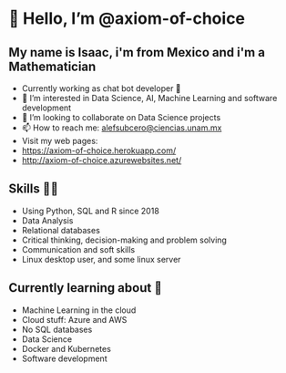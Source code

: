 # 👋 Hello, I’m @axiom-of-choice
## My name is Isaac, i'm from Mexico and i'm a Mathematician
- Currently working as chat bot developer 🤖
- 👀 I’m interested in Data Science, AI, Machine Learning and software development
- 💞️ I’m looking to collaborate on Data Science projects
- 📫 How to reach me: alefsubcero@ciencias.unam.mx
- Visit my web pages: 
- https://axiom-of-choice.herokuapp.com/
- http://axiom-of-choice.azurewebsites.net/

## Skills 👨‍💻
* Using Python, SQL and R since 2018
* Data Analysis
* Relational databases
* Critical thinking, decision-making and problem solving 
* Communication and soft skills
* Linux desktop user, and some linux server

## Currently learning about 🌱
- Machine Learning in the cloud
- Cloud stuff: Azure and AWS
- No SQL databases
- Data Science
- Docker and Kubernetes
- Software development
<!---
axiom-of-choice/axiom-of-choice is a ✨ special ✨ repository because its `README.md` (this file) appears on your GitHub profile.
You can click the Preview link to take a look at your changes.
--->
